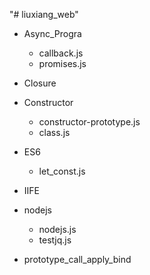 "# liuxiang_web" 

- Async_Progra
  - callback.js
  - promises.js
  
- Closure

- Constructor
  - constructor-prototype.js
  - class.js
  
- ES6
  - let_const.js
  
- IIFE

- nodejs
  - nodejs.js
  - testjq.js
  
- prototype_call_apply_bind